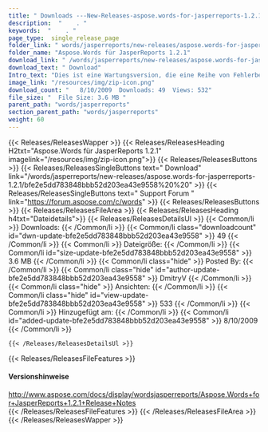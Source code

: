 ```yaml
---
title: " Downloads ---New-Releases-aspose.words-for-jasperreports-1.2.1 . "
description:  "    . " 
keywords:  "    . " 
page_type:  single_release_page
folder_link: " words/jasperreports/new-releases/aspose.words-for-jasperreports-1.2.1/"
folder_name: "Aspose.Words für JasperReports 1.2.1"
download_link: " /words/jasperreports/new-releases/aspose.words-for-jasperreports-1.2.1/bfe2e5dd783848bbb52d203ea43e9558"
download_text: " Download"
Intro_text: "Dies ist eine Wartungsversion, die eine Reihe von Fehlerbehebungen und Verbesse..."
image_link: "/resources/img/zip-icon.png"
download_count: "   8/10/2009  Downloads: 49  Views: 532"
file_size: "  File Size: 3.6 MB "
parent_path: "words/jasperreports"
section_parent_path: "words/jasperreports"
weight: 60
---
```


{{< Releases/ReleasesWapper >}}
  {{< Releases/ReleasesHeading H2txt="Aspose.Words für JasperReports 1.2.1" imagelink="/resources/img/zip-icon.png">}}
  {{< Releases/ReleasesButtons >}}
    {{< Releases/ReleasesSingleButtons text=" Download" link="/words/jasperreports/new-releases/aspose.words-for-jasperreports-1.2.1/bfe2e5dd783848bbb52d203ea43e9558%20%20" >}}
    {{< Releases/ReleasesSingleButtons text=" Support Forum " link="https://forum.aspose.com/c/words" >}}
  {{< Releases/ReleasesButtons >}}
  {{< Releases/ReleasesFileArea >}}
    {{< Releases/ReleasesHeading h4txt="Dateidetails">}}
    {{< Releases/ReleasesDetailsUl >}}
            {{< Common/li >}} Downloads: {{< /Common/li >}}
      {{< Common/li class="downloadcount" id="dwn-update-bfe2e5dd783848bbb52d203ea43e9558" >}} 49 {{< /Common/li >}}
      {{< Common/li >}} Dateigröße: {{< /Common/li >}}
      {{< Common/li id="size-update-bfe2e5dd783848bbb52d203ea43e9558" >}} 3.6 MB {{< /Common/li >}} 
      {{< Common/li  class="hide" >}} Posted By: {{< /Common/li >}} 
      {{< Common/li class="hide" id="author-update-bfe2e5dd783848bbb52d203ea43e9558" >}} DmitryV {{< /Common/li >}}
      {{< Common/li class="hide" >}} Ansichten: {{< /Common/li >}}
      {{< Common/li class="hide" id="view-update-bfe2e5dd783848bbb52d203ea43e9558" >}} 533 {{< /Common/li >}}
      {{< Common/li >}} Hinzugefügt am: {{< /Common/li >}}
      {{< Common/li id="added-update-bfe2e5dd783848bbb52d203ea43e9558" >}} 8/10/2009 {{< /Common/li >}} 

    {{< /Releases/ReleasesDetailsUl >}}

  {{< Releases/ReleasesFileFeatures >}}
      <h4>Versionshinweise</h4><div> <a href="http://www.aspose.com/docs/display/wordsjasperreports/Aspose.Words+for+JasperReports+1.2.1+Release+Notes">http://www.aspose.com/docs/display/wordsjasperreports/Aspose.Words+for+JasperReports+1.2.1+Release+Notes</a></div>
  {{< /Releases/ReleasesFileFeatures >}}
 {{< /Releases/ReleasesFileArea >}}
{{< /Releases/ReleasesWapper >}}



